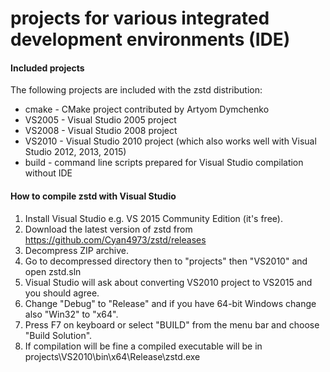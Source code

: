 projects for various integrated development environments (IDE)
================================

#### Included projects

The following projects are included with the zstd distribution:
- cmake - CMake project contributed by Artyom Dymchenko
- VS2005 - Visual Studio 2005 project
- VS2008 - Visual Studio 2008 project
- VS2010 - Visual Studio 2010 project (which also works well with Visual Studio 2012, 2013, 2015)
- build - command line scripts prepared for Visual Studio compilation without IDE


#### How to compile zstd with Visual Studio

1. Install Visual Studio e.g. VS 2015 Community Edition (it's free).
2. Download the latest version of zstd from https://github.com/Cyan4973/zstd/releases
3. Decompress ZIP archive.
4. Go to decompressed directory then to "projects" then "VS2010" and open zstd.sln
5. Visual Studio will ask about converting VS2010 project to VS2015 and you should agree.
6. Change "Debug" to "Release" and if you have 64-bit Windows change also "Win32" to "x64".
7. Press F7 on keyboard or select "BUILD" from the menu bar and choose "Build Solution".
8. If compilation will be fine a compiled executable will be in projects\VS2010\bin\x64\Release\zstd.exe
